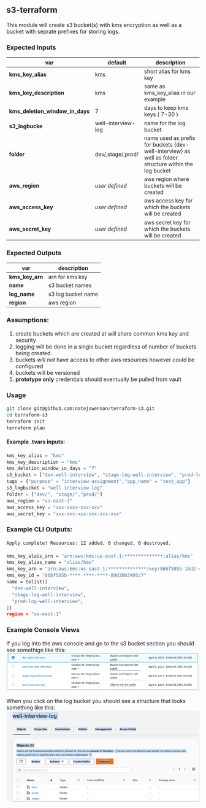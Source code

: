 ## s3-terraform
This module will create s3 bucket(s) with kms encryption as well as a bucket with seprate prefixes for storing logs.
### Expected Inputs 
| var                           | default           | description                               |
|-------------------------------|-------------------|-------------------------------------------|
| **kms_key_alias**             | kms               | short alias for kms key                   |
| **kms_key_description**       | kms               | same as kms_key_alias in our example      |
|**kms_deletion_window_in_days**|7                  | days to keep kms keys ( 7-30 )            |
|**s3_logbucke**                |well-interview-log | name for the log bucket 
|**folder**                     |dev/,stage/,prod/  | name used as prefix for buckets {dev-well-interview} as well as folder structure within the log bucket |
|**aws_region**                 | *user defined*    |aws region where buckets will be created |
|**aws_access_key**             | *user defined*    |aws access key for which the buckets will be created |
|**aws_secret_key**             | *user defined*    |aws secret key for which the buckets will be created |

### Expected Outputs 
 var                            | description     |
|-------------------------------|-----------------|
|**kms_key_arn**                |arn for kms key  |
|**name**                       |s3 bucket names  |
|**log_name**                   |s3 log bucket name|
|**region**                     |aws region|

### Assumptions:
1. create buckets which are created at will share common kms key and security
2. logging will be done in a single bucket regardless of number of buckets being created.
3. buckets *will not* have access to other aws resources however could be configured
4. buckets will be versioned
6. **prototype only** credentials should eventually be pulled from vault

### Usage
 ```sh
git clone git@github.com:natejswenson/terraform-s3.git
cd terraform-s3
terraform init
terraform plan
```
#### Example .tvars inputs:
```js
kms_key_alias = "kms"
kms_key_description = "kms"
kms_deletion_window_in_days = "7"
s3_bucket = ["dev-well-interview", "stage-log-well-interview", "prod-log-well-interview"]
tags = {"purpose" = "interview-assignment","app_name" = "test_app"}
s3_logbucket = "well-interview-log"
folder = ["dev/", "stage/","prod/"]
aws_region = "us-east-1"
aws_access_key = "xxx-xxxx-xxx-xxx"
aws_secret_key = "xxx-xxx-xxx-xxx-xxx-xxx"
```
### Example CLI Outputs:
```sh
Apply complete! Resources: 12 added, 0 changed, 0 destroyed.

kms_key_alais_arn = "arn:aws:kms:us-east-1:**************:alias/kms"
kms_key_alias_name = "alias/kms"
kms_key_arn = "arn:aws:kms:us-east-1:**************:key/86bf585b-1bd2-45fb-91d4-89d3003495c7"
kms_key_id = "86bf585b-****-****-****-89d3003495c7"
name = tolist([
  "dev-well-interview",
  "stage-log-well-interview",
  "prod-log-well-interview",
])
region = "us-east-1"
```
### Example Console Views
If you log into the aws console and go to the s3 bucket section you should see somethign like this:
![GitHub Logo](/images/s3.png)

When you click on the log bucket you should see a structure that looks something like this:
![test](/images/s3-log.png)


